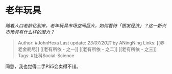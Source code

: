 # 老年玩具
*随着人口老龄化到来，老年玩具市场空间巨大，如何看待「银发经济」？这一新兴市场具有什么样的潜力？*

> Author: #JohnHexa
Last update: *23/07/2021* by ANingNing
Links: [[养老金耗尽]] [[老有所依 - 之一]] [[老有所依 - 之二]] [[老有所依 - 之三]]
Tags: #社科Social-Science 

同意，我也觉得二手PS5会卖得不错。